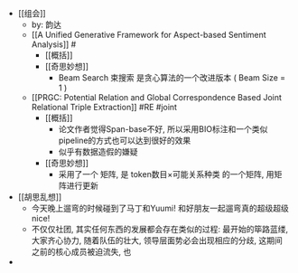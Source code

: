 - [[组会]]
	- by: 韵达
	- [[A Unified Generative Framework for Aspect-based Sentiment Analysis]] #
		- [[概括]]
		- [[奇思妙想]]
			- Beam Search 束搜索 是贪心算法的一个改进版本 ( Beam Size = 1 )
	- [[PRGC: Potential Relation and Global Correspondence Based Joint Relational Triple Extraction]] #RE #joint
		- [[概括]]
			- 论文作者觉得Span-base不好, 所以采用BIO标注和一个类似pipeline的方式也可以达到很好的效果
			- 似乎有数据造假的嫌疑
		- [[奇思妙想]]
			- 采用了一个 矩阵, 是 token数目×可能关系种类 的一个矩阵, 用矩阵进行更新
- [[胡思乱想]]
	- 今天晚上遛弯的时候碰到了马丁和Yuumi! 和好朋友一起遛弯真的超级超级nice!
	- 不仅仅社团, 其实任何东西的发展都会存在类似的过程: 最开始的筚路蓝缕, 大家齐心协力, 随着队伍的壮大, 领导层面势必会出现相应的分歧, 这期间之前的核心成员被迫流失, 也
-